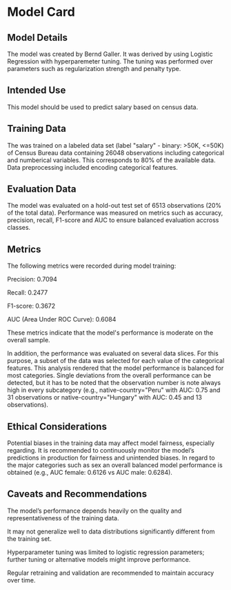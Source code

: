 # Model Card

## Model Details
The model was created by Bernd Galler. It was derived by using Logistic Regression with hyperparemeter tuning. The tuning was performed over parameters such as regularization strength and penalty type.

## Intended Use
This model should be used to predict salary based on census data. 

## Training Data
The was trained on a labeled data set (label "salary" - binary: >50K, <=50K) of Census Bureau data containing 26048 observations including categorical and numberical variables. This corresponds to 80% of the available data. Data preprocessing included encoding categorical features. 

## Evaluation Data
The model was evaluated on a hold-out test set of 6513 observations (20% of the total data). Performance was measured on metrics such as accuracy, precision, recall, F1-score and AUC to ensure balanced evaluation accross classes.


## Metrics
The following metrics were recorded during model training:

Precision: 0.7094

Recall: 0.2477

F1-score: 0.3672

AUC (Area Under ROC Curve): 0.6084

These metrics indicate that the model's performance is moderate on the overall sample.

In addition, the performance was evaluated on several data slices. For this purpose, a subset of the data was selected for each value of the categorical features. This analysis rendered that the model performance is balanced for most categories. Single deviations from the overall performance can be detected, but it has to be noted that the observation number is note always high in every subcategory (e.g., native-country="Peru" with AUC: 0.75 and 31 observations or native-country="Hungary" with AUC: 0.45 and 13 observations).

## Ethical Considerations
Potential biases in the training data may affect model fairness, especially regarding. It is recommended to continuously monitor the model’s predictions in production for fairness and unintended biases. In regard to the major categories such as sex an overall balanced model performance is obtained (e.g., AUC female: 0.6126 vs AUC male: 0.6284).

## Caveats and Recommendations
The model’s performance depends heavily on the quality and representativeness of the training data.

It may not generalize well to data distributions significantly different from the training set.

Hyperparameter tuning was limited to logistic regression parameters; further tuning or alternative models might improve performance.

Regular retraining and validation are recommended to maintain accuracy over time.
